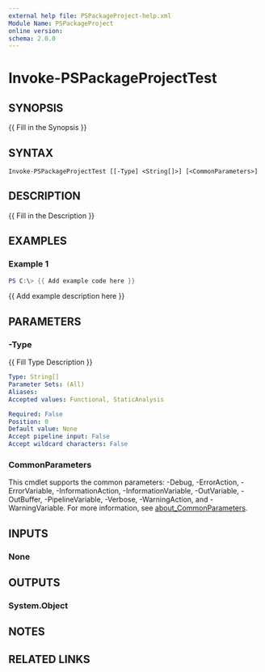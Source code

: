 ```yaml
---
external help file: PSPackageProject-help.xml
Module Name: PSPackageProject
online version:
schema: 2.0.0
---
```


# Invoke-PSPackageProjectTest

## SYNOPSIS
{{ Fill in the Synopsis }}

## SYNTAX

```
Invoke-PSPackageProjectTest [[-Type] <String[]>] [<CommonParameters>]
```

## DESCRIPTION
{{ Fill in the Description }}

## EXAMPLES

### Example 1
```powershell
PS C:\> {{ Add example code here }}
```

{{ Add example description here }}

## PARAMETERS

### -Type
{{ Fill Type Description }}

```yaml
Type: String[]
Parameter Sets: (All)
Aliases:
Accepted values: Functional, StaticAnalysis

Required: False
Position: 0
Default value: None
Accept pipeline input: False
Accept wildcard characters: False
```

### CommonParameters
This cmdlet supports the common parameters: -Debug, -ErrorAction, -ErrorVariable, -InformationAction, -InformationVariable, -OutVariable, -OutBuffer, -PipelineVariable, -Verbose, -WarningAction, and -WarningVariable. For more information, see [about_CommonParameters](http://go.microsoft.com/fwlink/?LinkID=113216).

## INPUTS

### None

## OUTPUTS

### System.Object
## NOTES

## RELATED LINKS
